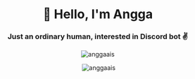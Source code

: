 <h1 align="center">👋 Hello, I'm Angga</h1>
<h3 align="center"> Just an ordinary human, interested in Discord bot ️✌️</h3>

<p align="center"><img src="https://komarev.com/ghpvc/?username=anggaais&color=blue" alt="anggaais"></p>

<p align="center">&nbsp;<img src="https://github-readme-stats.vercel.app/api?username=anggaais&theme=nightowl&show_icons=true" alt="anggaais"></p>
